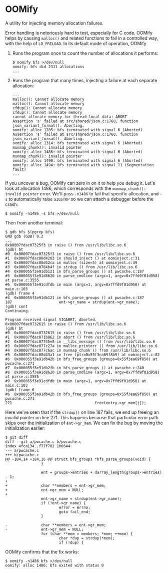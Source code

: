 OOMify
======

A utility for injecting memory allocation failures.

Error handling is notoriously hard to test, especially for C code.
OOMify helps by causing `malloc()` and related functions to fail in a controlled way, with the help of `LD_PRELOAD`.
In its default mode of operation, OOMify

1. Runs the program once to count the number of allocations it performs:

       $ oomify bfs >/dev/null
       oomify: bfs did 2311 allocations
       ...

2. Runs the program that many times, injecting a failure at each separate allocation:

       ...
       malloc(): Cannot allocate memory
       malloc(): Cannot allocate memory
       cfdup(): Cannot allocate memory
       cfdup(): Cannot allocate memory
       cannot allocate memory for thread-local data: ABORT
       Assertion 's' failed at src/shared/json.c:1760, function json_variant_format(). Aborting.
       oomify: alloc 1285: bfs terminated with signal 6 (Aborted)
       Assertion 's' failed at src/shared/json.c:1760, function json_variant_format(). Aborting.
       oomify: alloc 1314: bfs terminated with signal 6 (Aborted)
       munmap_chunk(): invalid pointer
       oomify: alloc 1486: bfs terminated with signal 6 (Aborted)
       munmap_chunk(): invalid pointer
       oomify: alloc 1490: bfs terminated with signal 6 (Aborted)
       oomify: alloc 1494: bfs terminated with signal 11 (Segmentation fault)
       ...

If you uncover a bug, OOMify can zero in on it to help you debug it.
Let's look at allocation 1486, which corresponds with the `munmap_chunk(): invalid pointer` error.
We'll pass `-n1486` to fail that specific allocation, and `-s` to automatically raise `SIGSTOP` so we can attach a debugger before the crash:

    $ oomify -n1486 -s bfs >/dev/null

Then from another terminal:

    $ gdb bfs $(pgrep bfs)
    GNU gdb (GDB) 9.2
    ...
    0x00007fdac07325f3 in raise () from /usr/lib/libc.so.6
    (gdb) bt
    #0  0x00007fdac07325f3 in raise () from /usr/lib/libc.so.6
    #1  0x00007fdac08d4283 in should_inject () at oominject.c:31
    #2  0x00007fdac08d42ca in malloc (size=5) at oominject.c:49
    #3  0x00007fdac0784b4f in strdup () from /usr/lib/libc.so.6
    #4  0x000055f3e91db121 in bfs_parse_groups () at pwcache.c:187
    #5  0x000055f3e91d8620 in parse_cmdline (argc=1, argv=0x7ffd9f01d958) at parse.c:3555
    #6  0x000055f3e91cdfdb in main (argc=1, argv=0x7ffd9f01d958) at main.c:103
    (gdb) frame 4
    #4  0x000055f3e91db121 in bfs_parse_groups () at pwcache.c:187
    187                     ent->gr_name = strdup(ent->gr_name);
    (gdb) cont
    Continuing.

    Program received signal SIGABRT, Aborted.
    0x00007fdac0732615 in raise () from /usr/lib/libc.so.6
    (gdb) bt
    #0  0x00007fdac0732615 in raise () from /usr/lib/libc.so.6
    #1  0x00007fdac071b862 in abort () from /usr/lib/libc.so.6
    #2  0x00007fdac07745e8 in __libc_message () from /usr/lib/libc.so.6
    #3  0x00007fdac077c27a in malloc_printerr () from /usr/lib/libc.so.6
    #4  0x00007fdac077c6ac in munmap_chunk () from /usr/lib/libc.so.6
    #5  0x00007fdac08d43a1 in free (ptr=0x55f3ea69f8b9) at oominject.c:82
    #6  0x000055f3e91db42b in bfs_free_groups (groups=0x55f3ea69f850) at pwcache.c:271
    #7  0x000055f3e91db2fb in bfs_parse_groups () at pwcache.c:240
    #8  0x000055f3e91d8620 in parse_cmdline (argc=1, argv=0x7ffd9f01d958) at parse.c:3555
    #9  0x000055f3e91cdfdb in main (argc=1, argv=0x7ffd9f01d958) at main.c:103
    (gdb) frame 6
    #6  0x000055f3e91db42b in bfs_free_groups (groups=0x55f3ea69f850) at pwcache.c:271
    271                                     free(entry->gr_mem[j]);

Here we've seen that if the `strdup()` on line 187 fails, we end up freeing an invalid pointer on line 271.
This happens because that particular error path skips over the initialization of `ent->gr_mem`.
We can fix the bug by moving the initialization earlier:

    $ git diff
    diff --git a/pwcache.c b/pwcache.c
    index 4fca134..f77f702 100644
    --- a/pwcache.c
    +++ b/pwcache.c
    @@ -184,14 +184,16 @@ struct bfs_groups *bfs_parse_groups(void) {
                    }

                    ent = groups->entries + darray_length(groups->entries) - 1;
    +
    +               char **members = ent->gr_mem;
    +               ent->gr_mem = NULL;
    +
                    ent->gr_name = strdup(ent->gr_name);
                    if (!ent->gr_name) {
                            error = errno;
                            goto fail_end;
                    }

    -               char **members = ent->gr_mem;
    -               ent->gr_mem = NULL;
                    for (char **mem = members; *mem; ++mem) {
                            char *dup = strdup(*mem);
                            if (!dup) {

OOMify confirms that the fix works:

    $ oomify -n1486 bfs >/dev/null
    oomify: alloc 1486: bfs exited with status 0
